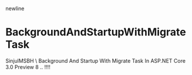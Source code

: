 newline
# BackgroundAndStartupWithMigrateTask
SinjulMSBH \\ Background And Startup With Migrate Task In ASP.NET Core 3.0 Preview 8 .. !!!!
   
